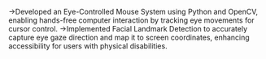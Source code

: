 ->Developed an Eye-Controlled Mouse System using Python and OpenCV, enabling hands-free computer interaction by tracking eye movements for cursor control.
->Implemented Facial Landmark Detection to accurately capture eye gaze direction and map it to screen coordinates, enhancing accessibility for users with physical disabilities.
